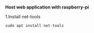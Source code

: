 **Host web application with raspberry-pi**

1.Install net-tools

````
sudo apt install net-tools
````
